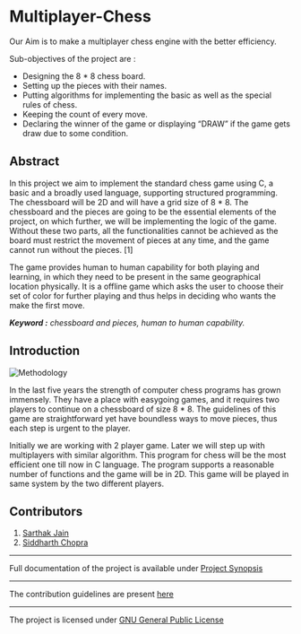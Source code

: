 # Multiplayer-Chess

Our Aim is to make a multiplayer chess engine with the better efficiency.

Sub-objectives of the project are : 
* Designing the 8 * 8 chess board.
* Setting up the pieces with their names.
* Putting algorithms for implementing the basic as well as the special rules of chess.
* Keeping the count of every move.
* Declaring the winner of the game or displaying “DRAW” if the game gets draw due to some condition.

## Abstract

In this project we aim to implement the standard chess game using C, a basic and a broadly used language, supporting structured programming. The chessboard will be 2D and will have a grid size of 8 * 8. The chessboard and the pieces are going to be the essential elements of the project, on which further, we will be implementing the logic of the game. Without these two parts, all the functionalities cannot be achieved as the board must restrict the movement of pieces at any time, and the game cannot run without the pieces. [1]

The game provides human to human capability for both playing and learning, in which they need to be present in the same geographical location physically. It is a offline game which asks the user to choose their set of color for further playing and thus helps in deciding who wants the make the first move. 

***Keyword :*** *chessboard and pieces, human to human capability.*

## Introduction

![Methodology](img/Methodology.png)

In the last five years the strength of computer chess programs has grown immensely. They have a place with easygoing games, and it requires two players to continue on a chessboard of size 8 * 8. The guidelines of this game are straightforward yet have boundless ways to move pieces, thus each step is urgent to the player. 

Initially we are working with 2 player game. Later we will step up with multiplayers with similar algorithm. This program for chess will be the most efficient one till now in C language. The program supports a reasonable number of functions and the game will be in 2D. This game will be played in same system by the two different players.


## Contributors

1. [Sarthak Jain](https://github.com/mrsarthak001)
2. [Siddharth Chopra](https://github.com/snapsid)

---

Full documentation of the project is available under [Project Synopsis](Synopsis_Report/SynopsisReport.pdf)

---

The contribution guidelines are present [here](docs/CONTRIBUTING.md)

---

The project is licensed under [GNU General Public License](LICENSE) 
